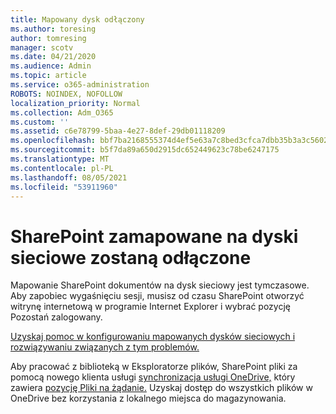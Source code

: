 ```yaml
---
title: Mapowany dysk odłączony
ms.author: toresing
author: tomresing
manager: scotv
ms.date: 04/21/2020
ms.audience: Admin
ms.topic: article
ms.service: o365-administration
ROBOTS: NOINDEX, NOFOLLOW
localization_priority: Normal
ms.collection: Adm_O365
ms.custom: ''
ms.assetid: c6e78799-5baa-4e27-8def-29db01118209
ms.openlocfilehash: bbf7ba2168555374d4ef5e63a7c8bed3cfca7dbb35b3a3c5602d3b0d1d2fda0a
ms.sourcegitcommit: b5f7da89a650d2915dc652449623c78be6247175
ms.translationtype: MT
ms.contentlocale: pl-PL
ms.lasthandoff: 08/05/2021
ms.locfileid: "53911960"
---
```

# <a name="sharepoint-libraries-mapped-to-network-drives-become-disconnected"></a>SharePoint zamapowane na dyski sieciowe zostaną odłączone

Mapowanie SharePoint dokumentów na dysk sieciowy jest tymczasowe. Aby zapobiec wygaśnięciu sesji, musisz od czasu  SharePoint otworzyć witrynę internetową w programie Internet Explorer i wybrać pozycję Pozostań zalogowany. 
  
[Uzyskaj pomoc w konfigurowaniu mapowanych dysków sieciowych i rozwiązywaniu związanych z tym problemów.](https://docs.microsoft.com/sharepoint/support/administration/troubleshoot-mapped-network-drives)
  
Aby pracować z biblioteką w Eksploratorze plików, SharePoint pliki za pomocą nowego klienta usługi [synchronizacja usługi OneDrive,](https://support.office.com/article/6de9ede8-5b6e-4503-80b2-6190f3354a88.aspx) który zawiera [pozycję Pliki na żądanie.](https://support.office.com/article/0e6860d3-d9f3-4971-b321-7092438fb38e.aspx) Uzyskaj dostęp do wszystkich plików w OneDrive bez korzystania z lokalnego miejsca do magazynowania.
  


